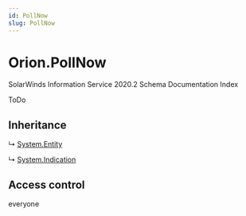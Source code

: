 ```yaml
---
id: PollNow
slug: PollNow
---
```


# Orion.PollNow

SolarWinds Information Service 2020.2 Schema Documentation Index

ToDo

## Inheritance

↳ [System.Entity](./../System/Entity)

↳ [System.Indication](./../System/Indication)

## Access control

everyone

